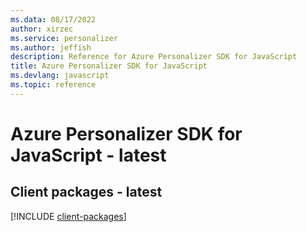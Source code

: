 ```yaml
---
ms.data: 08/17/2022
author: xirzec
ms.service: personalizer
ms.author: jeffish
description: Reference for Azure Personalizer SDK for JavaScript
title: Azure Personalizer SDK for JavaScript
ms.devlang: javascript
ms.topic: reference
---
```

# Azure Personalizer SDK for JavaScript - latest

## Client packages - latest
[!INCLUDE [client-packages](personalizer-client-index.md)]
